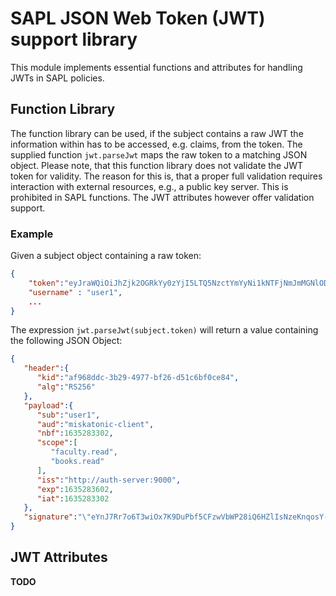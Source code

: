 # SAPL JSON Web Token (JWT) support library

This module implements essential functions and attributes for handling
JWTs in SAPL policies.

## Function Library

The function library can be used, if the subject contains a raw JWT the information within has to be accessed,
e.g. claims, from the token. The supplied function `jwt.parseJwt` maps the raw token to a matching JSON object.
Please note, that this function library does not validate the JWT token for validity. The reason for this is, 
that a proper full validation requires interaction with external resources, e.g., a public key server. 
This is prohibited in SAPL functions. The JWT attributes however offer validation support.

### Example

Given a subject object containing a raw token:

```json
{
	"token":"eyJraWQiOiJhZjk2OGRkYy0zYjI5LTQ5NzctYmYyNi1kNTFjNmJmMGNlODQiLCJhbGciOiJSUzI1NiJ9.eyJzdWIiOiJ1c2VyMSIsImF1ZCI6Im1pc2thdG9uaWMtY2xpZW50IiwibmJmIjoxNjM1MjgzMzAyLCJzY29wZSI6WyJmYWN1bHR5LnJlYWQiLCJib29rcy5yZWFkIl0sImlzcyI6Imh0dHA6XC9cL2F1dGgtc2VydmVyOjkwMDAiLCJleHAiOjE2MzUyODM2MDIsImlhdCI6MTYzNTI4MzMwMn0.eYnJ7Rr7o6T3wiOx7K9DuPbf5CFzwVbWP28iQ6HZlIsNzeKnqosY-ShiJYB8roni826v32-_2LPVLLw8ZAxF4-2RhS_0A9FHeg-kPP-5uGdRAaORTAeXfH2EayxbJkssJZF76rHyUupDW9D9Ya_PYIqo38VmylaRXk-5MiP4FoRCR5eLj7LbeM6-UpwToICeB8b_IZsvy2RWgNgnLeBpqA8O2zaK-DABFP-drulMLTBEfos65MMog0Q_X0wgIm2B0kBkCOgWqHGT66H65k_sbmdFygAwzAOKq_2ZsVhswBtS5hV7TJrNlnc7-C4LNhhFVSSYRQkAEChmUrBOuUJQlg",
	"username" : "user1",
	...
}
```

The expression `jwt.parseJwt(subject.token)` will return a value containing the following JSON Object:

```json
{
   "header":{
      "kid":"af968ddc-3b29-4977-bf26-d51c6bf0ce84",
      "alg":"RS256"
   },
   "payload":{
      "sub":"user1",
      "aud":"miskatonic-client",
      "nbf":1635283302,
      "scope":[
         "faculty.read",
         "books.read"
      ],
      "iss":"http://auth-server:9000",
      "exp":1635283602,
      "iat":1635283302
   },
   "signature":"\"eYnJ7Rr7o6T3wiOx7K9DuPbf5CFzwVbWP28iQ6HZlIsNzeKnqosY-ShiJYB8roni826v32-_2LPVLLw8ZAxF4-2RhS_0A9FHeg-kPP-5uGdRAaORTAeXfH2EayxbJkssJZF76rHyUupDW9D9Ya_PYIqo38VmylaRXk-5MiP4FoRCR5eLj7LbeM6-UpwToICeB8b_IZsvy2RWgNgnLeBpqA8O2zaK-DABFP-drulMLTBEfos65MMog0Q_X0wgIm2B0kBkCOgWqHGT66H65k_sbmdFygAwzAOKq_2ZsVhswBtS5hV7TJrNlnc7-C4LNhhFVSSYRQkAEChmUrBOuUJQlg\""
}
```

## JWT Attributes

__TODO__
